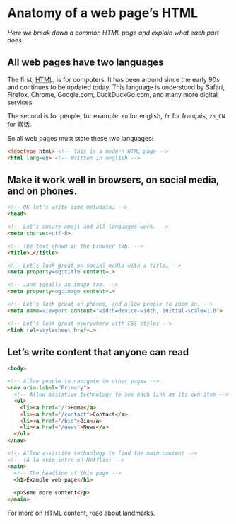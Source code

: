 # Anatomy of a web page’s HTML

_Here we break down a common HTML page and explain what each part does._

## All web pages have two languages

The first, <abbr title="Hyper Text Markup Language">HTML</abbr>, is for computers. It has been around since the early 90s and continues to be updated today. This language is understood by Safari, Firefox, Chrome, Google.com, DuckDuckGo.com, and many more digital services.

The second is for people, for example: `en` for english, `fr` for français, `zh_CN` for 官话.

So all web pages must state these two languages:

```html
<!doctype html> <!-- This is a modern HTML page -->
<html lang=en> <!-- Written in english -->
```

## Make it work well in browsers, on social media, and on phones.

```html
<!-- OK let’s write some metadata… -->
<head>

<!-- Let’s ensure emoji and all languages work. -->
<meta charset=utf-8>

<!-- The text shown in the browser tab. -->
<title>…</title>

<!-- Let’s look great on social media with a title… -->
<meta property=og:title content=…>

<!-- …and ideally an image too. -->
<meta property=og:image content=…>

<!-- Let’s look great on phones, and allow people to zoom in. -->
<meta name=viewport content="width=device-width, initial-scale=1.0">

<!-- Let’s look great everywhere with CSS styles -->
<link rel=stylesheet href=…>
```

## Let’s write content that anyone can read

```html
<body>

<!-- Allow people to navigate to other pages -->
<nav aria-label="Primary">
  <!-- Allow assistive technology to see each link as its own item -->
  <ul>
    <li><a href="/">Home</a>
    <li><a href="/contact">Contact</a>
    <li><a href="/bio">Bio</a>
    <li><a href="/news">News</a>
  </ul>
</nav>

<!-- Allow assistive technology to find the main content -->
<!-- (A la skip intro on Netflix) -->
<main>
  <!-- The headline of this page -->
  <h1>Example web page</h1>
  
  <p>Some more content</p>
</main>
```

For more on HTML content, read about landmarks.

